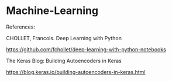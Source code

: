 # Machine-Learning
References:

CHOLLET, Francois. Deep Learning with Python

https://github.com/fchollet/deep-learning-with-python-notebooks

The Keras Blog: Building Autoencoders in Keras

https://blog.keras.io/building-autoencoders-in-keras.html
